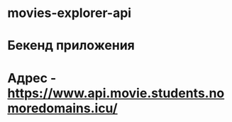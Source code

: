 # movies-explorer-api
# Бекенд приложения 
# Адрес - https://www.api.movie.students.nomoredomains.icu/

